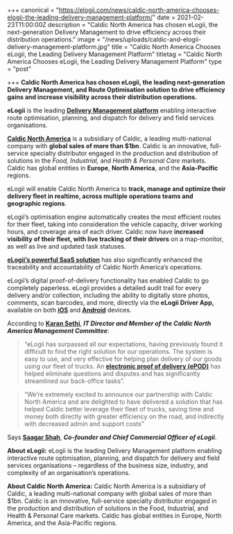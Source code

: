 +++
canonical = "https://elogii.com/news/caldic-north-america-chooses-elogii-the-leading-delivery-management-platform/"
date = 2021-02-23T11:00:00Z
description = "Caldic North America has chosen eLogii, the next-generation Delivery Management to drive efficiency across their distribution operations."
image = "/news/uploads/caldic-and-elogii-delivery-management-platform.jpg"
title = "Caldic North America Chooses eLogii, the Leading Delivery Management Platform"
titletag = "Caldic North America Chooses eLogii, the Leading Delivery Management Platform"
type = "post"

+++
**Caldic North America has chosen eLogii, the leading next-generation Delivery Management, and Route Optimisation solution to drive efficiency gains and increase visibility across their distribution operations.**

**eLogii** is the leading [**Delivery Management platform**](https://elogii.com/blog/delivery-management-platforms/) enabling interactive route optimisation, planning, and dispatch for delivery and field services organisations.

[**Caldic North America**](https://www.caldic.com/en-ca) is a subsidiary of Caldic, a leading multi-national company with **global sales of more than $1bn**. Caldic is an innovative, full-service specialty distributor engaged in the production and distribution of solutions in the _Food, Industrial,_ and _Health & Personal Care_ markets. Caldic has global entities in **Europe**, **North America**, and the **Asia-Pacific** regions.

eLogii will enable Caldic North America to **track, manage and optimize their delivery fleet in realtime, across multiple operations teams and geographic regions**.

eLogii’s optimisation engine automatically creates the most efficient routes for their fleet, taking into consideration the vehicle capacity, driver working hours, and coverage area of each driver. Caldic now have **increased visibility of their fleet, with live tracking of their drivers** on a map-monitor, as well as live and updated task statuses.

[**eLogii’s powerful SaaS solution**](https://elogii.com/platform) has also significantly enhanced the traceability and accountability of Caldic North America’s operations.

eLogii’s digital proof-of-delivery functionality has enabled Caldic to go completely paperless. eLogii provides a detailed audit trail for every delivery and/or collection, including the ability to digitally store photos, comments, scan barcodes, and more, directly via the **eLogii Driver App,** available on both [**iOS**](https://apps.apple.com/gb/app/elogii-driver/id1481789574) and [**Android**](https://play.google.com/store/apps/details?id=com.elogii.delivery.mobile&hl=en&gl=US) devices.

According to [**Karan Sethi**](https://ca.linkedin.com/in/sethikaran), **_IT Director and Member of the Caldic North America Management Committee_**:

> “eLogii has surpassed all our expectations, having previously found it difficult to find the right solution for our operations. The system is easy to use, and very effective for helping plan delivery of our goods using our fleet of trucks. An [**electronic proof of delivery (ePOD)**](https://elogii.com/blog/electronic-proof-of-delivery-epod-how-does-it-improve-logistics-operations/) has helped eliminate questions and disputes and has significantly streamlined our back-office tasks”.

> “We’re extremely excited to announce our partnership with Caldic North America and are delighted to have delivered a solution that has helped Caldic better leverage their fleet of trucks, saving time and money both directly with greater efficiency on the road, and indirectly with decreased admin and support costs”

Says [**Saagar Shah**](https://uk.linkedin.com/in/saagarshah07), **_Co-founder and Chief Commercial Officer of eLogii_**.

**About eLogii:** eLogii is the leading Delivery Management platform enabling interactive route optimisation, planning, and dispatch for delivery and field services organisations – regardless of the business size, industry, and complexity of an organisation’s operations.

**About Caldic North America:** Caldic North America is a subsidiary of Caldic, a leading multi-national company with global sales of more than $1bn. Caldic is an innovative, full-service specialty distributor engaged in the production and distribution of solutions in the Food, Industrial, and Health & Personal Care markets. Caldic has global entities in Europe, North America, and the Asia-Pacific regions.